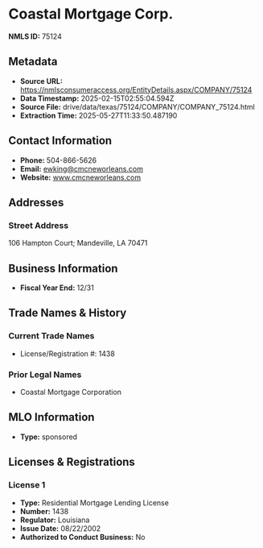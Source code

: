 # Coastal Mortgage Corp.

**NMLS ID:** 75124

## Metadata
- **Source URL:** https://nmlsconsumeraccess.org/EntityDetails.aspx/COMPANY/75124
- **Data Timestamp:** 2025-02-15T02:55:04.594Z
- **Source File:** drive/data/texas/75124/COMPANY/COMPANY_75124.html
- **Extraction Time:** 2025-05-27T11:33:50.487190

## Contact Information
- **Phone:** 504-866-5626
- **Email:** ewking@cmcneworleans.com
- **Website:** www.cmcneworleans.com

## Addresses
### Street Address
106 Hampton Court; Mandeville, LA 70471

## Business Information
- **Fiscal Year End:** 12/31

## Trade Names & History
### Current Trade Names
- License/Registration #: 1438

### Prior Legal Names
- Coastal Mortgage Corporation

## MLO Information
- **Type:** sponsored

## Licenses & Registrations

### License 1
- **Type:** Residential Mortgage Lending License
- **Number:** 1438
- **Regulator:** Louisiana
- **Issue Date:** 08/22/2002
- **Authorized to Conduct Business:** No
